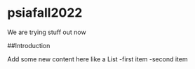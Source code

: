 # psiafall2022
We are trying stuff out now

##Introduction


Add some new content here like a List
-first item
-second item

